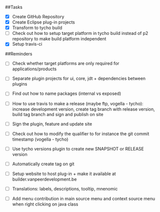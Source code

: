 ##Tasks

- [x] Create GitHub Repository
- [x] Create Eclipse plug-in projects
- [x] Transform to tycho build
- [ ] Check out how to setup target platform in tycho build instead of p2 repository to make build platform independent
- [x] Setup travis-ci

##Reminders

- [ ] Check whether target platforms are only required for applications/products

- [ ] Separate plugin projects for ui, core, jdt + dependencies between plugins
- [ ] Find out how to name packages (internal vs exposed)

- [ ] How to use travis to make a release (maybe ftp, vogella - tycho): increase development version, create tag branch with release version, build tag branch and sign and publish on site
- [ ] Sign the plugin, feature and update site
- [ ] Check out how to modify the qualifier to for instance the git commit timestamp (vogella - tycho)
- [ ] Use tycho versions plugin to create new SNAPSHOT or RELEASE version
- [ ] Automatically create tag on git

- [ ] Setup website to host plug-in + make it available at builder.vanpeerdevelopment.be

- [ ] Translations: labels, descriptions, tooltip, mnenomic

- [ ] Add menu contribution in main source menu and context source menu when right clicking on java class